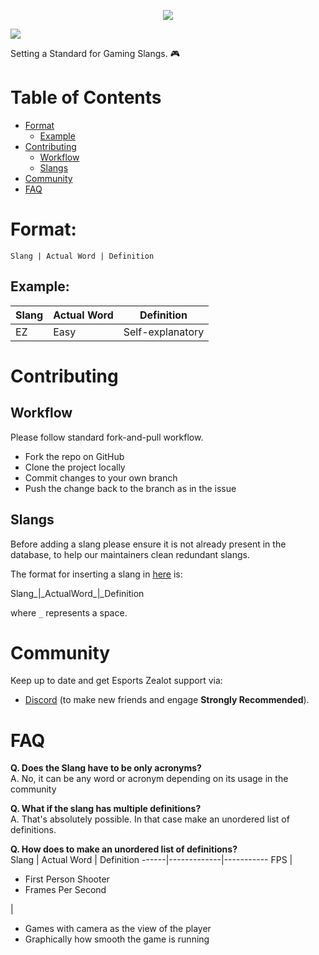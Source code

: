 <p align="center"><img src="/Designs/Banner.png"></p>

<p>
<img src="https://img.shields.io/badge/Gamers-Awe--some-fc2403">
</p>

Setting a Standard for Gaming Slangs. :video_game:

# Table of Contents

- [Format](#format)
  - [Example](#example)
- [Contributing](#contributing)
  - [Workflow](#workflow)
  - [Slangs](#slangs)
- [Community](#community)
- [FAQ](#faq)

# Format:

```
Slang | Actual Word | Definition
```

## Example:

Slang | Actual Word | Definition
------|-------------|-----------
EZ | Easy | Self-explanatory


# Contributing

## Workflow

Please follow standard fork-and-pull workflow.
- Fork the repo on GitHub
- Clone the project locally
- Commit changes to your own branch
- Push the change back to the branch as in the issue

## Slangs
Before adding a slang please ensure it is not already present in the database, to help our maintainers clean redundant slangs.

The format for inserting a slang in [here](Words.md) is:

Slang_|_ActualWord\_|_Definition

where `_` represents a space.

# Community

Keep up to date and get Esports Zealot support via:<br>
- [Discord](https://discord.gg/42pvfZ2) (to make new friends and engage **Strongly Recommended**).

# FAQ

**Q. Does the Slang have to be only acronyms?<br>**
A. No, it can be any word or acronym depending on its usage in the community

**Q. What if the slang has multiple definitions?<br>**
A. That's absolutely possible. In that case make an unordered list of definitions.

**Q. How does to make an unordered list of definitions?<br>**
Slang | Actual Word | Definition
------|-------------|-----------
FPS | <ul><li>First Person Shooter</li><li>Frames Per Second</li></ul> | <ul><li>Games with camera as the view of the player</li><li>Graphically how smooth the game is running</li></ul>
